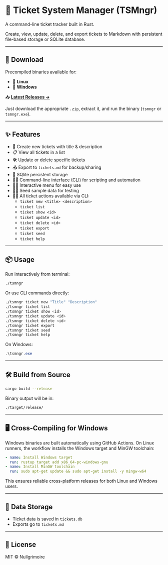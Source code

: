 # 🧾 Ticket System Manager (TSMngr)

A command-line ticket tracker built in Rust.

Create, view, update, delete, and export tickets to Markdown with persistent file-based storage or SQLite database.

---

## 🚀 Download

Precompiled binaries available for:

- 🐧 **Linux**
- 🦟 **Windows**

📥 **[Latest Releases →](https://github.com/Nullgrimoire/TSMngr/releases)**

Just download the appropriate `.zip`, extract it, and run the binary (`tsmngr` or `tsmngr.exe`).

---

## ✨ Features

- 🎫 Create new tickets with title & description
- 📋 View all tickets in a list
- 🛠️ Update or delete specific tickets
- 📤 Export to `tickets.md` for backup/sharing
- 💾 SQlite persistent storage
- 🧑‍💻 Command-line interface (CLI) for scripting and automation
- 🧑‍🎤 Interactive menu for easy use
- 🧑‍🔬 Seed sample data for testing
- 🧑‍💻 All ticket actions available via CLI:
  - `ticket new <title> <description>`
  - `ticket list`
  - `ticket show <id>`
  - `ticket update <id>`
  - `ticket delete <id>`
  - `ticket export`
  - `ticket seed`
  - `ticket help`

---

## 📦 Usage

Run interactively from terminal:

```bash
./tsmngr
```

Or use CLI commands directly:

```bash
./tsmngr ticket new "Title" "Description"
./tsmngr ticket list
./tsmngr ticket show <id>
./tsmngr ticket update <id>
./tsmngr ticket delete <id>
./tsmngr ticket export
./tsmngr ticket seed
./tsmngr ticket help
```

On Windows:

```powershell
.\tsmngr.exe
```

---

## 🛠️ Build from Source

```bash
cargo build --release
```

Binary output will be in:

```text
./target/release/
```

---

## 🖥️ Cross-Compiling for Windows

Windows binaries are built automatically using GitHub Actions. On Linux runners, the workflow installs the Windows target and MinGW toolchain:

```yaml
- name: Install Windows target
  run: rustup target add x86_64-pc-windows-gnu
- name: Install MinGW toolchain
  run: sudo apt-get update && sudo apt-get install -y mingw-w64
```

This ensures reliable cross-platform releases for both Linux and Windows users.

---

## 📁 Data Storage

- Ticket data is saved in `tickets.db`
- Exports go to `tickets.md`

---

## 📜 License

MIT © Nullgrimoire
